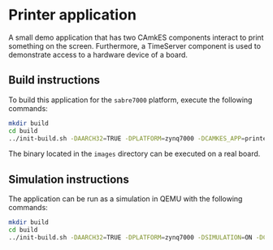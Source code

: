 # Printer application

A small demo application that has two CAmkES components interact to print
something on the screen. Furthermore, a TimeServer component is used to
demonstrate access to a hardware device of a board.

## Build instructions

To build this application for the `sabre7000` platform, execute the following
commands:

```bash
mkdir build
cd build
../init-build.sh -DAARCH32=TRUE -DPLATFORM=zynq7000 -DCAMKES_APP=printer
```

The binary located in the `images` directory can be executed on a real board.

## Simulation instructions

The application can be run as a simulation in QEMU with the following commands:

```bash
mkdir build
cd build
../init-build.sh -DAARCH32=TRUE -DPLATFORM=zynq7000 -DSIMULATION=ON -DCAMKES_APP=printer
```
